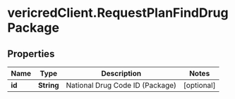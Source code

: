 # vericredClient.RequestPlanFindDrugPackage

## Properties
Name | Type | Description | Notes
------------ | ------------- | ------------- | -------------
**id** | **String** | National Drug Code ID (Package) | [optional] 


